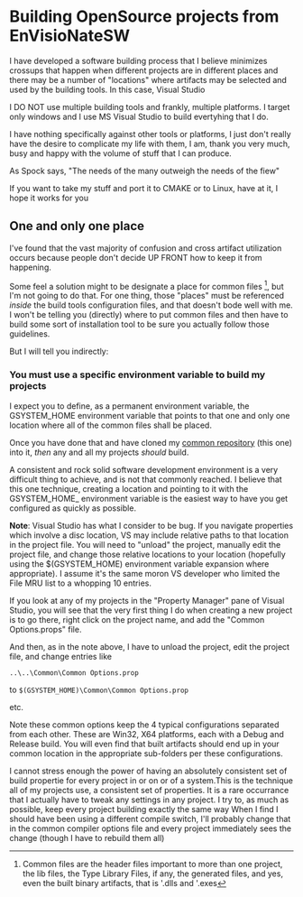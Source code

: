 # Building OpenSource projects from EnVisioNateSW

I have developed a software building process that I believe minimizes crossups that happen
when different projects are in different places and there may be a number of "locations" 
where artifacts may be selected and used by the building tools. In this case, Visual Studio

I DO NOT use multiple building tools and frankly, multiple platforms. I target only windows
and I use MS Visual Studio to build evertyhing that I do.

I have nothing specifically against other tools or platforms, I just don't really have the desire
to complicate my life with them, I am, thank you very much, busy and happy with the volume of stuff
that I can produce.

As Spock says, "The needs of the many outweigh the needs of the fiew"

If you want to take my stuff and port it to CMAKE or to Linux, have at it, I hope it works for you

## One and only one place

I've found that the vast majority of confusion and cross artifact utilization occurs because
people don't decide UP FRONT how to keep it from happening.

Some feel a solution might to be designate a place for common files [^1], but I'm not going to 
do that. For one thing, those "places" must be referenced *inside* the build tools configuration
files, and that doesn't bode well with me. I won't be telling you (directly) where to put common 
files and then have to build some sort of installation tool to be sure you actually follow 
those guidelines.

But I will tell you indirectly:

### You must use a specific environment variable to build my projects

I expect you to define, as a permanent environment variable, the GSYSTEM_HOME environment variable that points to that one
and only one location where all of the common files shall be placed.

Once you have done that and have cloned my [common repository](https://github.com/ntclark/common) (this one) into it, 
*then* any and all my projects *should* build.

A consistent and rock solid software development environment is a very difficult thing to achieve, and is not that commonly 
reached. I believe that this one technique, creating a location and pointing to it with the GSYSTEM_HOME_ environment variable
is the easiest way to have you get configured as quickly as possible.

**Note**: Visual Studio has what I consider to be  bug. If you navigate properties which involve a disc location, VS
may include relative paths to that location in the project file. You will need to "unload" the project, manually edit
the project file, and change those relative locations to your location (hopefully using the $(GSYSTEM_HOME) environment variable
expansion where appropriate). I assume it's the same moron VS developer who limited the File MRU list to a whopping 10 entries.

If you look at any of my projects in the "Property Manager" pane of Visual Studio, you will see that the very first thing I do
when creating a new project is to go there, right click on the project name, and add the "Common Options.props" file.

And then, as in the note above, I have to unload the project, edit the project file, and change entries like

`..\..\Common\Common Options.prop`

to 
`$(GSYSTEM_HOME)\Common\Common Options.prop`

etc.

Note these common options keep the 4 typical configurations separated from each other. These are Win32, X64 platforms, each with a
Debug and Release build. You will even find that built artifacts should end up in your common location in the appropriate 
sub-folders per these configurations.

I cannot stress enough the power of having an absolutely consistent set of build propertie for every project in or on or of
a system.This is the technique all of my projects use, a consistent set of properties. It is a rare occurrance that I actually
have to tweak any settings in any project. I try to, as much as possible, keep every project building exactly the same way
When I find I should have been using a different compile switch, I'll probably change that in the common compiler options 
file and every project immediately sees the change (though I have to rebuild them all)


[^1]: Common files are the header files important to more than one project, the lib files, the Type Library Files, if any, 
the generated files, and yes, even the built binary artifacts, that is '.dlls and '.exes

